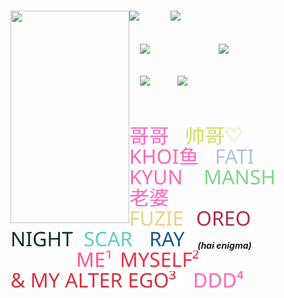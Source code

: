 <br><br><br><br><br>

<h5 align="left">
<img src="https://github.com/user-attachments/assets/d65cd818-2fc3-4150-9571-a73c3679f1fe" width="190" height="340" align="left"></img>
<img src="https://files.catbox.moe/kcrrua.png" width="auto" height="150" align="left"></img> <img src="https://github.com/user-attachments/assets/d65cd818-2fc3-4150-9571-a73c3679f1fe" width="50" height="2" align="left"> <img src="https://komarev.com/ghpvc/?username=tojifg&color=8CA75A&plastic&label=⠀FAN+COUNT⠀:&base=1000000000"></img><br>
  <br><br> <img src="https://github.com/user-attachments/assets/d65cd818-2fc3-4150-9571-a73c3679f1fe" width="1" height="2" align="left"> <a href="https://rentry.co/thug"><img src="https://github.com/user-attachments/assets/2fbfc8b7-7381-4ea1-a5d3-507e874d9fc6" width="125" height="auto" align="left"></img></a> <img src="https://github.com/user-attachments/assets/d65cd818-2fc3-4150-9571-a73c3679f1fe" width="1" height="1" align="left"> <a href="https://toji.atabook.org"><img src="https://github.com/user-attachments/assets/95d10f49-586b-40e3-b25b-21cd90424db8" width="60" height="auto" align="left"></img></a><br><br><br>
  <img src="https://github.com/user-attachments/assets/d65cd818-2fc3-4150-9571-a73c3679f1fe" width="1" height="2" align="left"> <a href="https://rentry.co/lemondrop"><img src="https://github.com/user-attachments/assets/121dbffa-eb54-48b2-b034-78880d6b3cb9" width="60" height="auto" align="left"></img></a> <a href="https://guns.lol/bigbang"><img src="https://github.com/user-attachments/assets/7c18858b-a526-4789-a2c7-502b9a3f0e31" width="145" height="auto" align="left"></img></a><br><br><br><br>
  
<a href="https://github.com/bathroombreak/"><img src="https://github.com/tojifg/tojifg/blob/5a5be3cd101e9262ebcb0ceac2aac0b1463bb281/harvey.svg"></img></a> ⠀⠀ <a href="https://github.com/9ANTZ/"><img src="https://github.com/tojifg/tojifg/blob/1ac1467468b88ea04a7784d9f257cdd8e46fb506/hc.svg"></img></a> ⠀⠀ <a href="https://github.com/10shadows/"><img src="https://github.com/tojifg/tojifg/blob/671a6bfeb6bb350fb555421c5e4bdf3a4c838cea/khoi.svg"></img></a> ⠀⠀ <a href="https://github.com/eatsleepedge/"><img src="https://github.com/tojifg/tojifg/blob/ba2d419aa9fe39c175401ac0d54e4ad6de9611a7/cati.svg"></img></a> ⠀⠀ <a href="https://github.com/blackbetta/"><img src="https://github.com/tojifg/tojifg/blob/f7aa2ff0a667954d3638dc1c678ecf2574411241/ky.svg"></a> ⠀⠀ <a href="https://github.com/vampaku/"><img src="https://github.com/tojifg/tojifg/blob/61d8d0e17e3674ac9bc3ea6ed3e9175823bae4e9/marsh.svg"></img></a> ⠀⠀ <a href="https://github.com/deepaffection/"><img src="https://github.com/tojifg/tojifg/blob/1701e536de13b7aa895152bf95bf61110f87e91b/shig.svg"></img></a>
<br><a href="https://github.com/fuziyamas/"><img src="https://github.com/tojifg/tojifg/blob/cf52f347a8b050e79653efa0566cd1775086d314/fuzi.svg"></img></a> ⠀ <a href="https://github.com/P5royal/"><img src="https://github.com/tojifg/tojifg/blob/767c42dfcbd7df33df4262e9a994f42c5d4458f0/reo.svg"></img></a> ⠀ <a href="https://github.com/njqh/"><img src="https://github.com/tojifg/tojifg/blob/c82718177463a7d56e71409288dbe187fdc405b2/night.svg"></img></a> ⠀ <a href="https://github.com/LoveCrime/"><img src="https://github.com/tojifg/tojifg/blob/6e0f5a80f27bac6e6f28aa82c13fae7bed6b8f89/scar.svg"></img></a> ⠀ <a href="https://github.com/9THNINJA/"><img src="https://github.com/tojifg/tojifg/blob/2e422999482fc8d325b901443554330cb76bdeb5/ray.svg"></img></a> ⠀(hai enigma)
<br>
<img src="https://github.com/user-attachments/assets/d65cd818-2fc3-4150-9571-a73c3679f1fe" width="105" height="2" align="left"><a href="https://github.com/junkshot/"><img src="https://github.com/tojifg/tojifg/blob/102dc725dcd57ba848aa6434e4f145e09f550811/zhustle.svg"></img></a> ⠀<a href="https://github.com/muje2014/"><img src="https://github.com/tojifg/tojifg/blob/c0399ca3d53246a69c625368400535f7605f99f2/zzhustle.svg"></img></a> ⠀<a href="https://github.com/pizzathrow/"><img src="https://github.com/tojifg/tojifg/blob/1ffca768fb40fbbc34bd0f899bea347bc6f54ede/zzzhustle.svg"></img></a> ⠀<a href="https://github.com/momoayase/"><img src="https://github.com/tojifg/tojifg/blob/b71726643c0b690bf881862b523047e4ce943410/zzzzhustle.svg"></img></a>

</h5>
<br><br><br><br><br><br><br><br><br><br>
